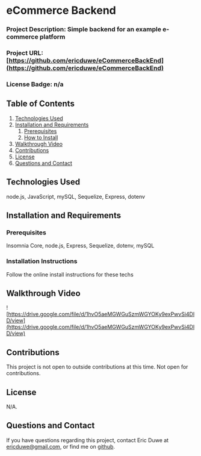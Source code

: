 # eCommerce Backend

### Project Description: Simple backend for an example e-commerce platform
### Project URL: [https://github.com/ericduwe/eCommerceBackEnd](https://github.com/ericduwe/eCommerceBackEnd)
### License Badge: n/a
## Table of Contents
1. [Technologies Used](#technologies-used)
2. [Installation and Requirements](#installation-and-requirements)
    1. [Prerequisites](#prerequisites)
    2. [How to Install](#installation-instructions)
3. [Walkthrough Video](#walkthrough-video)
4. [Contributions](#contributions)
5. [License](#license)
6. [Questions and Contact](#questions-and-contact)

## Technologies Used
node.js, JavaScript, mySQL, Sequelize, Express, dotenv

## Installation and Requirements
### Prerequisites
Insomnia Core, node.js, Express, Sequelize, dotenv, mySQL

### Installation Instructions
Follow the online install instructions for these techs

## Walkthrough Video
![https://drive.google.com/file/d/1hvO5aeMGWGuSzmWGYOKy9exPwvSi4DlD/view](https://drive.google.com/file/d/1hvO5aeMGWGuSzmWGYOKy9exPwvSi4DlD/view)

## Contributions
This project is not open to outside contributions at this time.
Not open for contributions.

## License
N/A.

## Questions and Contact
If you have questions regarding this project, contact Eric Duwe at ericduwe@gmail.com, or find me on [github](https://www.github.com/ericduwe).